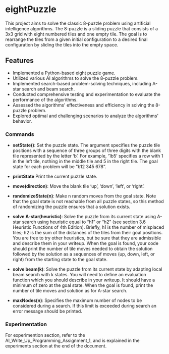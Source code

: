 # eightPuzzle
This project aims to solve the classic 8-puzzle problem using artificial intelligence algorithms. The 8-puzzle is a sliding puzzle that consists of a 3x3 grid with eight numbered tiles and one empty tile. The goal is to rearrange the tiles from a given initial configuration to a desired final configuration by sliding the tiles into the empty space.


## Features
- Implemented a Python-based eight puzzle game.
- Utilized various AI algorithms to solve the 8-puzzle problem.
- Implemented search-based problem-solving techniques, including A-star search and beam search.
- Conducted comprehensive testing and experimentation to evaluate the performance of the algorithms.
- Assessed the algorithms' effectiveness and efficiency in solving the 8-puzzle problem.
- Explored optimal and challenging scenarios to analyze the algorithms' behavior.


### Commands
- **setState()**: Set the puzzle state. The argument specifies the puzzle tile positions
with a sequence of three groups of three digits with the blank tile represented by the letter
‘b’. For example, ‘1b5’ specifies a row with 1 in the left tile, nothing in the middle tile and
5 in the right tile. The goal state for each problem will be ”b12 345 678”.

- **printState** Print the current puzzle state.
- **move(direction)**: Move the blank tile ‘up’, ‘down’, ‘left’, or ‘right’.
- **randomizeState(n)**: Make n random moves from the goal state. Note that the goal state is not reachable from all puzzle states, so this method of randomizing the puzzle ensures that
a solution exists.
- **solve A-star(heuristic)**: Solve the puzzle from its current state using A-star search using
heuristic equal to “h1” or “h2” (see section 3.6 Heuristic Functions of 4th Edition). Briefly,
h1 is the number of misplaced tiles; h2 is the sum of the distances of the tiles from their
goal positions. You are free to try other heuristics, but be sure that they are admissible and
describe them in your writeup. When the goal is found, your code should print the number of tile moves needed to obtain the solution followed by the solution as a sequences of moves (up, down, left, or right) from the starting state to the goal state.

- **solve beam(k)**: Solve the puzzle from its current state by adapting local beam search with k states. You will need to define an evaluation function which you should describe in your writeup. It should have a minimum of zero at the goal state. When the goal is found, print the number of tile moves and solution as for A-star search.

- **maxNodes(n)**: Specifies the maximum number of nodes to be considered during a search. If this limit is exceeded during search an error message should be printed.

### Experimentation
For experimention section, refer to the AI_Write_Up_Programming_Assignment_1, and is explained in the experiments section at the end of the document. 
